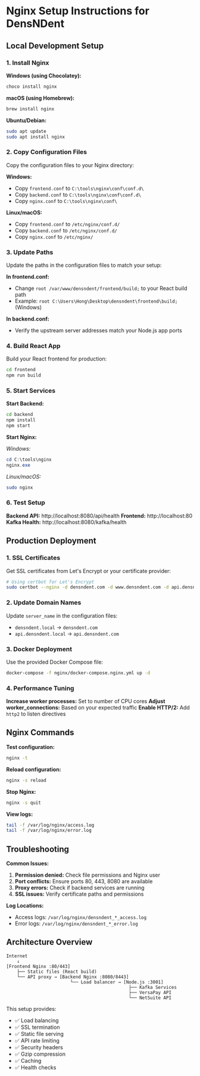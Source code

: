 # Nginx Setup Instructions for DensNDent

## Local Development Setup

### 1. Install Nginx

**Windows (using Chocolatey):**
```powershell
choco install nginx
```

**macOS (using Homebrew):**
```bash
brew install nginx
```

**Ubuntu/Debian:**
```bash
sudo apt update
sudo apt install nginx
```

### 2. Copy Configuration Files

Copy the configuration files to your Nginx directory:

**Windows:**
- Copy `frontend.conf` to `C:\tools\nginx\conf\conf.d\`
- Copy `backend.conf` to `C:\tools\nginx\conf\conf.d\`
- Copy `nginx.conf` to `C:\tools\nginx\conf\`

**Linux/macOS:**
- Copy `frontend.conf` to `/etc/nginx/conf.d/`
- Copy `backend.conf` to `/etc/nginx/conf.d/`
- Copy `nginx.conf` to `/etc/nginx/`

### 3. Update Paths

Update the paths in the configuration files to match your setup:

**In frontend.conf:**
- Change `root /var/www/densndent/frontend/build;` to your React build path
- Example: `root C:\Users\Hong\Desktop\densndent\frontend\build;` (Windows)

**In backend.conf:**
- Verify the upstream server addresses match your Node.js app ports

### 4. Build React App

Build your React frontend for production:
```bash
cd frontend
npm run build
```

### 5. Start Services

**Start Backend:**
```bash
cd backend
npm install
npm start
```

**Start Nginx:**

*Windows:*
```powershell
cd C:\tools\nginx
nginx.exe
```

*Linux/macOS:*
```bash
sudo nginx
```

### 6. Test Setup

**Backend API:** http://localhost:8080/api/health
**Frontend:** http://localhost:80
**Kafka Health:** http://localhost:8080/kafka/health

## Production Deployment

### 1. SSL Certificates

Get SSL certificates from Let's Encrypt or your certificate provider:
```bash
# Using certbot for Let's Encrypt
sudo certbot --nginx -d densndent.com -d www.densndent.com -d api.densndent.com
```

### 2. Update Domain Names

Update `server_name` in the configuration files:
- `densndent.local` → `densndent.com`
- `api.densndent.local` → `api.densndent.com`

### 3. Docker Deployment

Use the provided Docker Compose file:
```bash
docker-compose -f nginx/docker-compose.nginx.yml up -d
```

### 4. Performance Tuning

**Increase worker processes:** Set to number of CPU cores
**Adjust worker_connections:** Based on your expected traffic
**Enable HTTP/2:** Add `http2` to listen directives

## Nginx Commands

**Test configuration:**
```bash
nginx -t
```

**Reload configuration:**
```bash
nginx -s reload
```

**Stop Nginx:**
```bash
nginx -s quit
```

**View logs:**
```bash
tail -f /var/log/nginx/access.log
tail -f /var/log/nginx/error.log
```

## Troubleshooting

**Common Issues:**

1. **Permission denied:** Check file permissions and Nginx user
2. **Port conflicts:** Ensure ports 80, 443, 8080 are available
3. **Proxy errors:** Check if backend services are running
4. **SSL issues:** Verify certificate paths and permissions

**Log Locations:**
- Access logs: `/var/log/nginx/densndent_*_access.log`
- Error logs: `/var/log/nginx/densndent_*_error.log`

## Architecture Overview

```
Internet
    ↓
[Frontend Nginx :80/443]
    ├── Static files (React build)
    └── API proxy → [Backend Nginx :8080/8443]
                        └── Load balancer → [Node.js :3001]
                                              ├── Kafka Services
                                              ├── VersaPay API
                                              └── NetSuite API
```

This setup provides:
- ✅ Load balancing
- ✅ SSL termination
- ✅ Static file serving
- ✅ API rate limiting
- ✅ Security headers
- ✅ Gzip compression
- ✅ Caching
- ✅ Health checks
